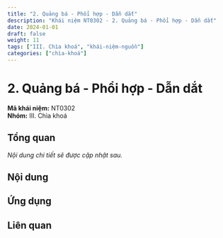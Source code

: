 ```yaml
---
title: "2. Quảng bá - Phổi hợp - Dẫn dắt"
description: "Khái niệm NT0302 - 2. Quảng bá - Phổi hợp - Dẫn dắt"
date: 2024-01-01
draft: false
weight: 11
tags: ["III. Chìa khoá", "khái-niệm-nguồn"]
categories: ["chìa-khoá"]
---
```


# 2. Quảng bá - Phổi hợp - Dẫn dắt

**Mã khái niệm:** NT0302  
**Nhóm:** III. Chìa khoá

## Tổng quan

*Nội dung chi tiết sẽ được cập nhật sau.*

## Nội dung

<!-- Nội dung chi tiết sẽ được điền vào đây -->

## Ứng dụng

<!-- Cách ứng dụng khái niệm này trong thực tế -->

## Liên quan

<!-- Các khái niệm liên quan khác -->
